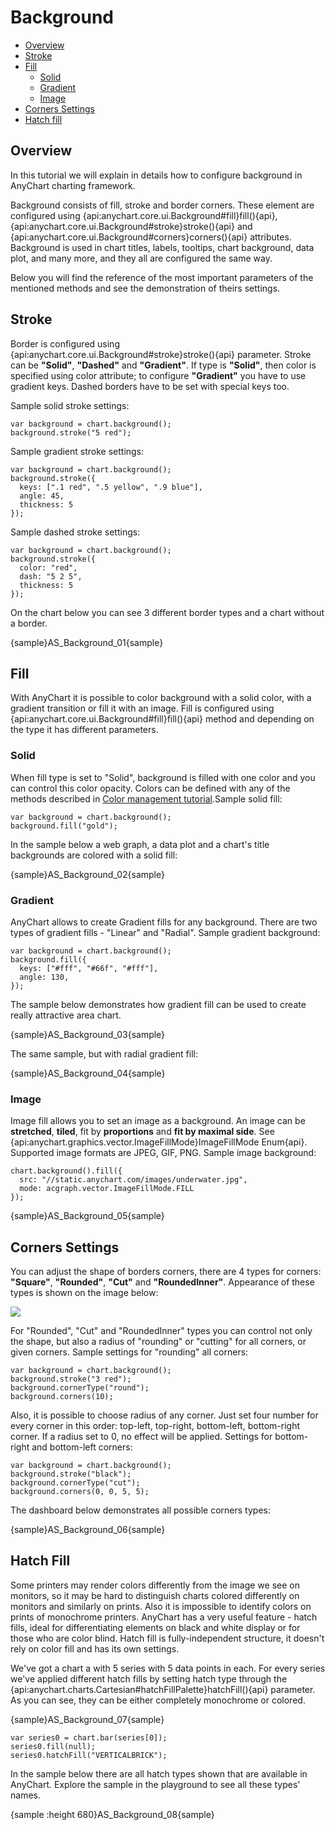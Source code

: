# Background

* [Overview](#overview)
* [Stroke](#stroke)
* [Fill](#fill)
  * [Solid](#solid)
  * [Gradient](#gradient)
  * [Image](#image)
* [Corners Settings](#corners_settings)
* [Hatch fill](#hatch_fill)

## Overview

In this tutorial we will explain in details how to configure background in AnyChart charting framework.

Background consists of fill, stroke and border corners. These element are configured using {api:anychart.core.ui.Background#fill}fill(){api}, {api:anychart.core.ui.Background#stroke}stroke(){api} and {api:anychart.core.ui.Background#corners}corners(){api} attributes. Background is used in chart titles, labels, tooltips, chart background, data plot, and many more, and they all are configured the same way.

Below you will find the reference of the most important parameters of the mentioned methods and see the demonstration of theirs settings.

## Stroke

Border is configured using {api:anychart.core.ui.Background#stroke}stroke(){api} parameter. Stroke can be **"Solid"**, **"Dashed"** and **"Gradient"**. If type is **"Solid"**, then color is specified using color attribute; to configure **"Gradient"** you have to use gradient keys. Dashed borders have to be set with special keys too.
    
Sample solid stroke settings:

```
var background = chart.background();
background.stroke("5 red");
```

Sample gradient stroke settings:

```
var background = chart.background();
background.stroke({
  keys: [".1 red", ".5 yellow", ".9 blue"],
  angle: 45,
  thickness: 5
});
```

Sample dashed stroke settings:

```
var background = chart.background();
background.stroke({
  color: "red",
  dash: "5 2 5",
  thickness: 5
});
```

On the chart below you can see 3 different border types and a chart without a border.

{sample}AS\_Background\_01{sample}

## Fill

With AnyChart it is possible to color background with a solid color, with a gradient transition or fill it with an image. Fill is configured using {api:anychart.core.ui.Background#fill}fill(){api} method and depending on the type it has different parameters.

### Solid

When fill type is set to "Solid", background is filled with one color and you can control this color opacity. Colors can be defined with any of the methods described in [Color management tutorial](Color_Management).Sample solid fill:

```
var background = chart.background();
background.fill("gold");
```

In the sample below a web graph, a data plot and a chart's title backgrounds are colored with a solid fill:

{sample}AS\_Background\_02{sample}

### Gradient

AnyChart allows to create Gradient fills for any background. There are two types of gradient fills - "Linear" and "Radial". Sample gradient background:

``` 
var background = chart.background();
background.fill({
  keys: ["#fff", "#66f", "#fff"],
  angle: 130,
});
```

The sample below demonstrates how gradient fill can be used to create really attractive area chart.

{sample}AS\_Background\_03{sample}

The same sample, but with radial gradient fill:

{sample}AS\_Background\_04{sample}

### Image

Image fill allows you to set an image as a background. An image can be **stretched**, **tiled**, fit by **proportions** and **fit by maximal side**. See {api:anychart.graphics.vector.ImageFillMode}ImageFillMode Enum{api}. Supported image formats are JPEG, GIF, PNG. Sample image background:

```
chart.background().fill({
  src: "//static.anychart.com/images/underwater.jpg",
  mode: acgraph.vector.ImageFillMode.FILL
});
```

{sample}AS\_Background\_05{sample}

## Corners Settings

You can adjust the shape of borders corners, there are 4 types for corners: **"Square"**, **"Rounded"**, **"Cut"** and **"RoundedInner"**. Appearance of these types is shown on the image below:

![](//6.anychart.com/products/anychart/docs/users-guide/img/corners_table.png)

For "Rounded", "Cut" and "RoundedInner" types you can control not only the shape, but also a radius of "rounding" or "cutting" for all corners, or given corners. Sample settings for "rounding" all corners:

```
var background = chart.background();
background.stroke("3 red");
background.cornerType("round");
background.corners(10);
```

Also, it is possible to choose radius of any corner. Just set four number for every corner in this order: top-left, top-right, bottom-left, bottom-right corner. If a radius set to 0, no effect will be applied. Settings for bottom-right and bottom-left corners:

```
var background = chart.background();
background.stroke("black");
background.cornerType("cut");
background.corners(0, 0, 5, 5);
```

The dashboard below demonstrates all possible corners types:

{sample}AS\_Background\_06{sample}

## Hatch Fill

Some printers may render colors differently from the image we see on monitors, so it may be hard to distinguish charts colored differently on monitors and similarly on prints. Also it is impossible to identify colors on prints of monochrome printers. AnyChart has a very useful feature - hatch fills, ideal for differentiating elements on black and white display or for those who are color blind. Hatch fill is fully-independent structure, it doesn't rely on color fill and has its own settings. 

We've got a chart a with 5 series with 5 data points in each. For every series we've applied different hatch fills by setting hatch type through the {api:anychart.charts.Cartesian#hatchFillPalette}hatchFill(){api} parameter. As you can see, they can be either completely monochrome or colored.

{sample}AS\_Background\_07{sample}

```
var series0 = chart.bar(series[0]);
series0.fill(null);
series0.hatchFill("VERTICALBRICK");
```

In the sample below there are all hatch types shown that are available in AnyChart. Explore the sample in the playground to see all these types' names.

{sample :height 680}AS\_Background\_08{sample}